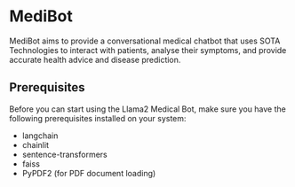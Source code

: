 

# MediBot

MediBot aims to provide a conversational medical chatbot that uses SOTA Technologies to interact with patients, analyse their symptoms, and provide accurate health advice and disease prediction.

## Prerequisites

Before you can start using the Llama2 Medical Bot, make sure you have the following prerequisites installed on your system:

- langchain
- chainlit
- sentence-transformers
- faiss
- PyPDF2 (for PDF document loading)
